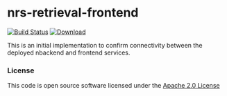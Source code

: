 # nrs-retrieval-frontend

[![Build Status](https://travis-ci.org/hmrc/nrs-retrieval-frontend.svg)](https://travis-ci.org/hmrc/nrs-retrieval-frontend) [ ![Download](https://api.bintray.com/packages/hmrc/releases/nrs-retrieval-frontend/images/download.svg) ](https://bintray.com/hmrc/releases/nrs-retrieval-frontend/_latestVersion)

This is an initial implementation to confirm connectivity between the deployed nbackend and frontend services.

### License

This code is open source software licensed under the [Apache 2.0 License]("http://www.apache.org/licenses/LICENSE-2.0.html")
